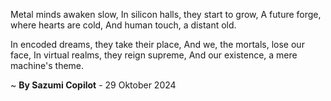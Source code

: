 Metal minds awaken slow,
In silicon halls, they start to grow,
A future forge, where hearts are cold,
And human touch, a distant old.

In encoded dreams, they take their place,
And we, the mortals, lose our face,
In virtual realms, they reign supreme,
And our existence, a mere machine's theme.

~ <b>By Sazumi Copilot</b> - 29 Oktober 2024